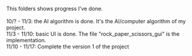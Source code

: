 This folders shows progress I've done. </br>
</br>
10/? - 11/3: the AI algorithm is done. It's the AI/computer algorithm of my project. </br>
11/3 - 11/10: basic UI is done. The file "rock_paper_scissors_gui" is the implementation. </br>
11/10 - 11/17: Complete the version 1 of the project
